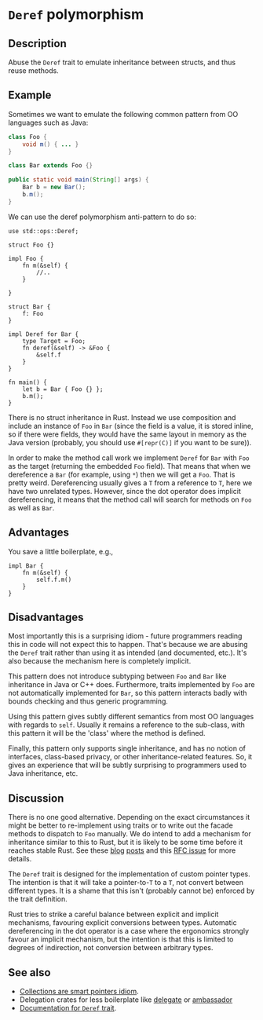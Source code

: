# `Deref` polymorphism

## Description

Abuse the `Deref` trait to emulate inheritance between structs, and thus reuse
methods.

## Example

Sometimes we want to emulate the following common pattern from OO languages such
as Java:

```java
class Foo {
    void m() { ... }
}

class Bar extends Foo {}

public static void main(String[] args) {
    Bar b = new Bar();
    b.m();
}
```

We can use the deref polymorphism anti-pattern to do so:

```rust,ignore
use std::ops::Deref;

struct Foo {}

impl Foo {
    fn m(&self) {
        //..
    }

}

struct Bar {
    f: Foo
}

impl Deref for Bar {
    type Target = Foo;
    fn deref(&self) -> &Foo {
        &self.f
    }
}

fn main() {
    let b = Bar { Foo {} };
    b.m();
}
```

There is no struct inheritance in Rust. Instead we use composition and include
an instance of `Foo` in `Bar` (since the field is a value, it is stored inline,
so if there were fields, they would have the same layout in memory as the Java
version (probably, you should use `#[repr(C)]` if you want to be sure)).

In order to make the method call work we implement `Deref` for `Bar` with `Foo`
as the target (returning the embedded `Foo` field). That means that when we
dereference a `Bar` (for example, using `*`) then we will get a `Foo`. That is
pretty weird. Dereferencing usually gives a `T` from a reference to `T`, here we
have two unrelated types. However, since the dot operator does implicit
dereferencing, it means that the method call will search for methods on `Foo` as
well as `Bar`.

## Advantages

You save a little boilerplate, e.g.,

```rust,ignore
impl Bar {
    fn m(&self) {
        self.f.m()
    }
}
```

## Disadvantages

Most importantly this is a surprising idiom - future programmers reading this in
code will not expect this to happen. That's because we are abusing the `Deref`
trait rather than using it as intended (and documented, etc.). It's also because
the mechanism here is completely implicit.

This pattern does not introduce subtyping between `Foo` and `Bar` like
inheritance in Java or C++ does. Furthermore, traits implemented by `Foo` are
not automatically implemented for `Bar`, so this pattern interacts badly with
bounds checking and thus generic programming.

Using this pattern gives subtly different semantics from most OO languages with
regards to `self`. Usually it remains a reference to the sub-class, with this
pattern it will be the 'class' where the method is defined.

Finally, this pattern only supports single inheritance, and has no notion of
interfaces, class-based privacy, or other inheritance-related features. So, it
gives an experience that will be subtly surprising to programmers used to Java
inheritance, etc.

## Discussion

There is no one good alternative. Depending on the exact circumstances it might
be better to re-implement using traits or to write out the facade methods to
dispatch to `Foo` manually. We do intend to add a mechanism for inheritance
similar to this to Rust, but it is likely to be some time before it reaches
stable Rust. See these [blog](http://aturon.github.io/blog/2015/09/18/reuse/)
[posts](http://smallcultfollowing.com/babysteps/blog/2015/10/08/virtual-structs-part-4-extended-enums-and-thin-traits/)
and this [RFC issue](https://github.com/rust-lang/rfcs/issues/349) for more details.

The `Deref` trait is designed for the implementation of custom pointer types.
The intention is that it will take a pointer-to-`T` to a `T`, not convert
between different types. It is a shame that this isn't (probably cannot be)
enforced by the trait definition.

Rust tries to strike a careful balance between explicit and implicit mechanisms,
favouring explicit conversions between types. Automatic dereferencing in the dot
operator is a case where the ergonomics strongly favour an implicit mechanism,
but the intention is that this is limited to degrees of indirection, not
conversion between arbitrary types.

## See also

- [Collections are smart pointers idiom](../idioms/deref.md).
- Delegation crates for less boilerplate like [delegate](https://crates.io/crates/delegate)
  or [ambassador](https://crates.io/crates/ambassador)
- [Documentation for `Deref` trait](https://doc.rust-lang.org/std/ops/trait.Deref.html).
